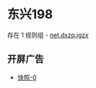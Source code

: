 # 东兴198

存在 1 规则组 - [net.dxzq.jgzx](/src/apps/net.dxzq.jgzx.ts)

## 开屏广告

- [快照-0](https://i.gkd.li/import/12852136)

